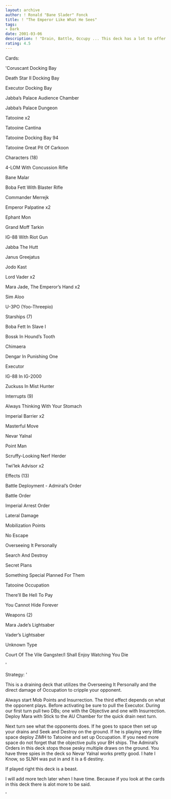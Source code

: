 ```yaml
---
layout: archive
author: ! Ronald "Bane Slader" Fonck
title: ! "The Emperor Like What He Sees"
tags:
- Dark
date: 2001-03-06
description: ! "Drain, Battle, Occupy ... This deck has a lot to offer you as the dark side player"
rating: 4.5
---
```

Cards: 

'Coruscant Docking Bay 

Death Star II Docking Bay 

Executor Docking Bay 

Jabba’s Palace Audience Chamber 

Jabba’s Palace Dungeon 

Tatooine  x2

Tatooine Cantina 

Tatooine Docking Bay 94 

Tatooine Great Pit Of Carkoon 


Characters (18)

4-LOM With Concussion Rifle 

Bane Malar 

Boba Fett With Blaster Rifle 

Commander Merrejk 

Emperor Palpatine  x2

Ephant Mon 

Grand Moff Tarkin 

IG-88 With Riot Gun 

Jabba The Hutt 

Janus Greejatus 

Jodo Kast 

Lord Vader  x2

Mara Jade, The Emperor’s Hand  x2

Sim Aloo 

U-3PO (Yoo-Threepio) 


Starships (7)

Boba Fett In Slave I 

Bossk In Hound’s Tooth 

Chimaera 

Dengar In Punishing One 

Executor 

IG-88 In IG-2000 

Zuckuss In Mist Hunter 


Interrupts (9)

Always Thinking With Your Stomach 

Imperial Barrier  x2

Masterful Move 

Nevar Yalnal 

Point Man 

Scruffy-Looking Nerf Herder 

Twi’lek Advisor  x2


Effects (13)

Battle Deployment - Admiral’s Order 

Battle Order 

Imperial Arrest Order 

Lateral Damage 

Mobilization Points 

No Escape 

Overseeing It Personally 

Search And Destroy 

Secret Plans 

Something Special Planned For Them 

Tatooine Occupation 

There’ll Be Hell To Pay 

You Cannot Hide Forever 


Weapons (2)

Mara Jade’s Lightsaber 

Vader’s Lightsaber 


Unknown Type

Court Of The Vile Gangster/I Shall Enjoy Watching You Die

'

Strategy: '

This is a draining deck that utilizes the Overseeing It Personally and the direct damage of Occupation to cripple your opponent.  


Always start Mob Points and Insurrection.  The third effect depends on what the opponent plays.  Before activating be sure to pull the Executor.    During our first turn pull two DBs; one with the Objective and one with Insurrection.  Deploy Mara with Stick to the AU Chamber for the quick drain next turn.  


Next turn see what the opponents does.  If he goes to space then set up your drains and Seek and Destroy on the ground.  If he is playing very little space deploy ZiMH to Tatooine and set up Occupation.  If you need more space do not forget that the objective pulls your BH ships.  The Admiral’s Orders in this deck stops those pesky multiple draws on the ground.  You have three spies in the deck so Nevar Yalnal works pretty good.  I hate I Know, so SLNH was put in and it is a 6 destiny.


If played right this deck is a beast.

I will add more tech later when I have time.  Because if you look at the cards in this deck there is alot more to be said.

'